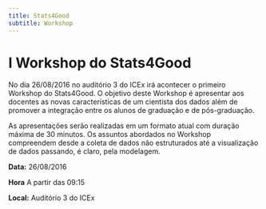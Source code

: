 ```yaml
---
title: Stats4Good
subtitle: Workshop
---
```


# I Workshop do Stats4Good

No dia 26/08/2016 no auditório 3 do ICEx irá acontecer o primeiro Workshop do Stats4Good. O objetivo deste Workshop é apresentar aos docentes as novas características de um cientista dos dados além de promover a integração entre os alunos de graduação e de pós-graduação.

As apresentações serão realizadas em um formato atual com duração máxima de 30 minutos. Os assuntos abordados no Workshop compreendem desde a coleta de dados não estruturados até a visualização de dados passando, é claro, pela modelagem.

**Data:** 26/08/2016

**Hora** A partir das 09:15

**Local:** Auditório 3 do ICEx




